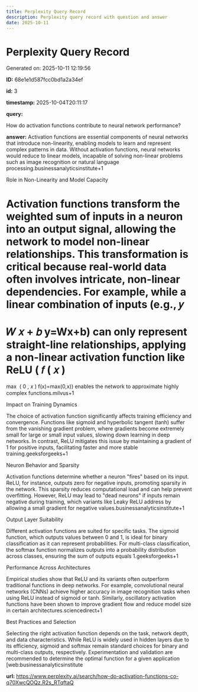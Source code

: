 ```yaml
---
title: Perplexity Query Record
description: Perplexity query record with question and answer
date: 2025-10-11
---
```


# Perplexity Query Record

Generated on: 2025-10-11 12:19:56

**ID:** 68e1e1d587fcc0bd1a2a34ef

**id:** 3

**timestamp:** 2025-10-04T20:11:17

**query:**

How do activation functions contribute to neural network performance?

**answer:** Activation functions are essential components of neural networks that introduce non-linearity, enabling models to learn and represent complex patterns in data. Without activation functions, neural networks would reduce to linear models, incapable of solving non-linear problems such as image recognition or natural language processing.businessanalyticsinstitute+1

Role in Non-Linearity and Model Capacity

Activation functions transform the weighted sum of inputs in a neuron into an output signal, allowing the network to model non-linear relationships. This transformation is critical because real-world data often involves intricate, non-linear dependencies. For example, while a linear combination of inputs (e.g.,
𝑦
=
𝑊
𝑥
+
𝑏
y=Wx+b) can only represent straight-line relationships, applying a non-linear activation function like ReLU (
𝑓
(
𝑥
)
=
max
⁡
(
0
,
𝑥
)
f(x)=max(0,x)) enables the network to approximate highly complex functions.milvus+1

Impact on Training Dynamics

The choice of activation function significantly affects training efficiency and convergence. Functions like sigmoid and hyperbolic tangent (tanh) suffer from the vanishing gradient problem, where gradients become extremely small for large or small input values, slowing down learning in deep networks. In contrast, ReLU mitigates this issue by maintaining a gradient of 1 for positive inputs, facilitating faster and more stable training.geeksforgeeks+1

Neuron Behavior and Sparsity

Activation functions determine whether a neuron "fires" based on its input. ReLU, for instance, outputs zero for negative inputs, promoting sparsity in the network. This sparsity reduces computational load and can help prevent overfitting. However, ReLU may lead to "dead neurons" if inputs remain negative during training, which variants like Leaky ReLU address by allowing a small gradient for negative values.businessanalyticsinstitute+1

Output Layer Suitability

Different activation functions are suited for specific tasks. The sigmoid function, which outputs values between 0 and 1, is ideal for binary classification as it can represent probabilities. For multi-class classification, the softmax function normalizes outputs into a probability distribution across classes, ensuring the sum of outputs equals 1.geeksforgeeks+1

Performance Across Architectures

Empirical studies show that ReLU and its variants often outperform traditional functions in deep networks. For example, convolutional neural networks (CNNs) achieve higher accuracy in image recognition tasks when using ReLU instead of sigmoid or tanh. Similarly, oscillatory activation functions have been shown to improve gradient flow and reduce model size in certain architectures.sciencedirect+1

Best Practices and Selection

Selecting the right activation function depends on the task, network depth, and data characteristics. While ReLU is widely used in hidden layers due to its efficiency, sigmoid and softmax remain standard choices for binary and multi-class outputs, respectively. Experimentation and validation are recommended to determine the optimal function for a given application [web:businessanalyticsinstitute

**url:** https://www.perplexity.ai/search/how-do-activation-functions-co-q70XwcQOQz.R2s_RTqftaQ

